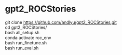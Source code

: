 # gpt2_ROCStories


git clone https://github.com/andlyu/gpt2_ROCStories.git<br/>
cd gpt2_ROCStories/<br/>
bash all_setup.sh<br/>
conda activate roc_env  <br/>
bash run_finetune.sh <br/>
bash run_eval.sh <br/>

